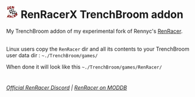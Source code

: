 # ![RenRacer Icon](./Icon.png) RenRacerX TrenchBroom addon<br>


My TrenchBroom addon of my experimental fork of Rennyc's [RenRacer](https://github.com/RennyC4/RenRacer).<br><br>

Linux users copy the `RenRacer` dir and all its contents to your TrenchBroom user data dir : `~./TrenchBroom/games/` 

When done it will look like this 
```~./TrenchBroom/games/RenRacer/```  




#
<i>[Official RenRacer Discord](https://discord.gg/7VQpDvy) | [RenRacer on MODDB](https://www.moddb.com/mods/renracer)</i>
